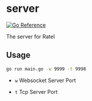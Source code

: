# server

[![Go Reference](https://pkg.go.dev/badge/github.com/ratel-online/server.svg)](https://pkg.go.dev/github.com/ratel-online/server)

The server for Ratel

## Usage

```bash
go run main.go -w 9999 -t 9998
```

- `w` Websocket Server Port

- `t` Tcp Server Port